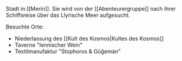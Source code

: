Stadt in [[Merin]]. Sie wird von der [[Abenteurergruppe]] nach ihrer Schiffsreise über das Llyrische Meer aufgesucht. 

Besuchte Orte: 
- Niederlassung des [[Kult des Kosmos|Kultes des Kosmos]]
- Taverne "Iennischer Wein"
- Textilmanufaktur "Stophoros & Güğemán"